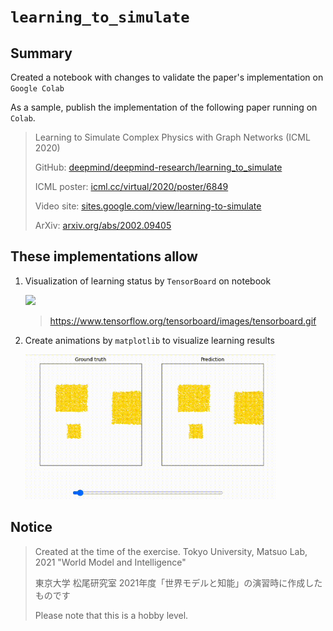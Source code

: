 # `learning_to_simulate`

## Summary

Created a notebook with changes to validate the paper's implementation on `Google Colab`

As a sample, publish the implementation of the following paper running on `Colab`.

> Learning to Simulate Complex Physics with Graph Networks (ICML 2020)
>
> GitHub: [deepmind/deepmind-research/learning_to_simulate](https://github.com/deepmind/deepmind-research/tree/master/learning_to_simulate)
> 
> ICML poster: [icml.cc/virtual/2020/poster/6849](https://icml.cc/virtual/2020/poster/6849)
> 
> Video site: [sites.google.com/view/learning-to-simulate](https://sites.google.com/view/learning-to-simulate)
>
> ArXiv: [arxiv.org/abs/2002.09405](https://arxiv.org/abs/2002.09405)

## These implementations allow

1. Visualization of learning status by `TensorBoard` on notebook

    <img src="https://www.tensorflow.org/tensorboard/images/tensorboard.gif?hl=ja" width="400">

    > https://www.tensorflow.org/tensorboard/images/tensorboard.gif

2. Create animations by `matplotlib` to visualize learning results

    <img src="img/sand-294234.gif" width="400">

## Notice

> Created at the time of the exercise.
> Tokyo University, Matsuo Lab, 2021 "World Model and Intelligence"
>
> 東京大学 松尾研究室 2021年度「世界モデルと知能」の演習時に作成したものです
>
> Please note that this is a hobby level.